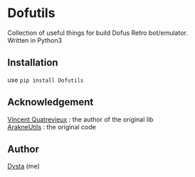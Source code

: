 # Dofutils
Collection of useful things for build Dofus Retro bot/emulator. \
Written in Python3

## Installation
use `pip install Dofutils`

## Acknowledgement
[Vincent Quatrevieux](https://github.com/vincent4vx) : the author of the original lib \
[ArakneUtils](https://github.com/Arakne/ArakneUtils) : the original code

## Author
[Dysta](https://github.com/Dysta) (me)